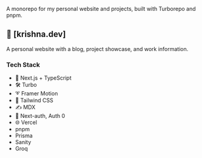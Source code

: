 A monorepo for my personal website and projects, built with Turborepo and pnpm.

## 📘 [krishna.dev]

A personal website with a blog, project showcase, and work information.

### Tech Stack

- 🚀 Next.js + TypeScript
- 🛠️ Turbo
- ➰ Framer Motion
- 🍃 Tailwind CSS
- ✍ MDX
- 🔏 Next-auth, Auth 0
- 🌐 Vercel
- pnpm
- Prisma
- Sanity
- Groq
